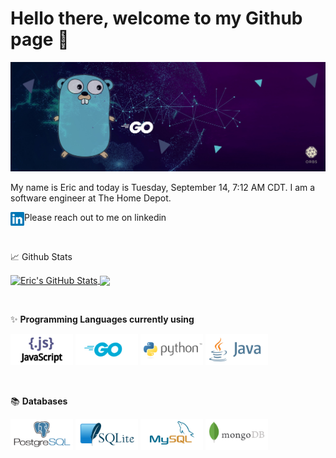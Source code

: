 # Hello there, welcome to my Github page 👋

<img type="content" src="Images/GithubGoBanner.jpeg" alt-text="Banner"/>

My name is Eric and today is Tuesday, September 14, 7:12 AM CDT. I am a software engineer at The Home Depot.

Please reach out to me on linkedin <a href="https://www.linkedin.com/in/ericcchiu/">
  <img align="left" alt="Eric's Linkedin" width="22px" src="Images/icons/linkedin-icon.svg" />
</a>

&nbsp;

:chart_with_upwards_trend: Github Stats

<div float="left">
  <a href="https://github.com/ericcchiu/ericcchiu">
    <img align="center" src="https://github-readme-stats.vercel.app/api?username=ericcchiu&show_icons=true&line_height=27&count_private=true&title_color=ffffff&text_color=c9cacc&icon_color=2bbc8a&bg_color=1d1f21" alt="Eric's GitHub Stats" />
  </a>
  <a href="https://github.com/ericcchiu/ericcchiu">
    <img align="center" src="https://github-readme-stats.vercel.app/api/top-langs/?username=ericcchiu&hide=moustache&langs_count=10&layout=compact&title_color=ffffff&text_color=c9cacc&icon_color=2bbc8a&bg_color=1d1f21" />
  </a> 
</div>


&nbsp;

✨ **Programming Languages currently using**

<div float="left">
  <img type="content" height="50" src="Images/javascript-ar21.svg" alt-text="JavaScript"/>
  <img type="content" height="50" src="Images/golang-ar21.svg"  alt-text="Golang"/>
  <img type="content" height="50" src="Images/python-ar21.svg"  alt-text="Python"/>
  <img type="content" height="50" src="Images/java-ar21.svg"  alt-text="Java"/>
</div>

&nbsp;

:books: **Databases**

<div float="left">
  <img type="content" height="50" src="Images/postgresql-ar21.svg"  alt-text="PostgreSQL" />
  <img type="content" height="50" src="Images/sqlite-ar21.svg"  alt-text="Sqlite" />
  <img type="content" height="50" src="Images/mysql-ar21.svg"   alt-text="MySQL" />
  <img type="content" height="50" src="Images/mongodb-ar21.svg"   alt-text="MongoDB" />
</div>


<!--
**ericcchiu/ericcchiu** is a ✨ _special_ ✨ repository because its `README.md` (this file) appears on your GitHub profile.

Here are some ideas to get you started:

- 🔭 I’m currently working on ...
- 🌱 I’m currently learning ...
- 👯 I’m looking to collaborate on ...
- 🤔 I’m looking for help with ...
- 💬 Ask me about ...
- 📫 How to reach me: ...
- 😄 Pronouns: ...
- ⚡ Fun fact: ...
-->
